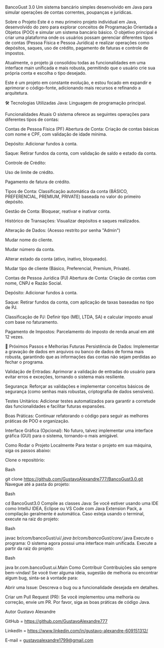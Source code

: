 BancoGust 3.0 
Um sistema bancário simples desenvolvido em Java para simular operações de contas correntes, poupanças e jurídicas.

 Sobre o Projeto
Este é o meu primeiro projeto individual em Java, desenvolvido do zero para explorar conceitos de Programação Orientada a Objetos (POO) e simular um sistema bancário básico. O objetivo principal é criar uma plataforma onde os usuários possam gerenciar diferentes tipos de contas (Pessoa Física e Pessoa Jurídica) e realizar operações como depósitos, saques, uso de crédito, pagamento de faturas e controle de impostos.

Atualmente, o projeto já consolidou todas as funcionalidades em uma interface main unificada e mais robusta, permitindo que o usuário crie sua própria conta e escolha o tipo desejado.

Este é um projeto em constante evolução, e estou focado em expandir e aprimorar o código-fonte, adicionando mais recursos e refinando a arquitetura.

🛠 Tecnologias Utilizadas
Java: Linguagem de programação principal.

 Funcionalidades Atuais
O sistema oferece as seguintes operações para diferentes tipos de contas:

Contas de Pessoa Física (PF)
Abertura de Conta: Criação de contas básicas com nome e CPF, com validação de idade mínima.

Depósito: Adicionar fundos à conta.

Saque: Retirar fundos da conta, com validação de saldo e estado da conta.

Controle de Crédito:

Uso de limite de crédito.

Pagamento de fatura de crédito.

Tipos de Conta: Classificação automática da conta (BÁSICO, PREFERENCIAL, PREMIUM, PRIVATE) baseada no valor do primeiro depósito.

Gestão de Conta: Bloquear, reativar e inativar conta.

Histórico de Transações: Visualizar depósitos e saques realizados.

Alteração de Dados: (Acesso restrito por senha "Admin")

Mudar nome do cliente.

Mudar número da conta.

Alterar estado da conta (ativo, inativo, bloqueado).

Mudar tipo de cliente (Básico, Preferencial, Premium, Private).

Contas de Pessoa Jurídica (PJ)
Abertura de Conta: Criação de contas com nome, CNPJ e Razão Social.

Depósito: Adicionar fundos à conta.

Saque: Retirar fundos da conta, com aplicação de taxas baseadas no tipo de PJ.

Classificação de PJ: Definir tipo (MEI, LTDA, SA) e calcular imposto anual com base no faturamento.

Pagamento de Impostos: Parcelamento do imposto de renda anual em até 12 vezes.

🚀 Próximos Passos e Melhorias Futuras
Persistência de Dados: Implementar a gravação de dados em arquivos ou banco de dados de forma mais robusta, garantindo que as informações das contas não sejam perdidas ao fechar o programa.

Validação de Entradas: Aprimorar a validação de entradas do usuário para evitar erros e exceções, tornando o sistema mais resiliente.

Segurança: Reforçar as validações e implementar conceitos básicos de segurança (como senhas mais robustas, criptografia de dados sensíveis).

Testes Unitários: Adicionar testes automatizados para garantir a corretude das funcionalidades e facilitar futuras expansões.

Boas Práticas: Continuar refatorando o código para seguir as melhores práticas de POO e organização.

Interface Gráfica (Opcional): No futuro, talvez implementar uma interface gráfica (GUI) para o sistema, tornando-o mais amigável.

 Como Rodar o Projeto Localmente
Para testar o projeto em sua máquina, siga os passos abaixo:

Clone o repositório:

Bash

git clone https://github.com/GustavoAlexandre777/BancoGust3.0.git
Navegue até a pasta do projeto:

Bash

cd BancoGust3.0
Compile as classes Java:
Se você estiver usando uma IDE como IntelliJ IDEA, Eclipse ou VS Code com Java Extension Pack, a compilação geralmente é automática. Caso esteja usando o terminal, execute na raiz do projeto:

Bash

javac br/com/bancoGust/ui/*.java br/com/bancoGust/core/*.java
Execute o programa:
O sistema agora possui uma interface main unificada. Execute a partir da raiz do projeto:

Bash

java br.com.bancoGust.ui.Main
 Como Contribuir
Contribuições são sempre bem-vindas! Se você tiver alguma ideia, sugestão de melhoria ou encontrar algum bug, sinta-se à vontade para:

Abrir uma Issue: Descreva o bug ou a funcionalidade desejada em detalhes.

Criar um Pull Request (PR): Se você implementou uma melhoria ou correção, envie um PR. Por favor, siga as boas práticas de código Java.

 Autor
Gustavo Alexandre

GitHub = https://github.com/GustavoAlexandre777  

LinkedIn = https://www.linkedin.com/in/gustavo-alexandre-609151312/

E-mail = gustavoalexandre1799@gmail.com
